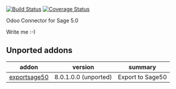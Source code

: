 [![Build Status](https://travis-ci.org/OCA/connector-sage-50.svg?branch=10.0)](https://travis-ci.org/OCA/connector-sage-50)
[![Coverage Status](https://coveralls.io/repos/OCA/connector-sage-50/badge.png?branch=10.0)](https://coveralls.io/r/OCA/connector-sage-50?branch=10.0)

Odoo Connector for Sage 5.0

Write me :-)

[//]: # (addons)
Unported addons
---------------
addon | version | summary
--- | --- | ---
[exportsage50](exportsage50/) | 8.0.1.0.0 (unported) | Export to Sage50

[//]: # (end addons)
